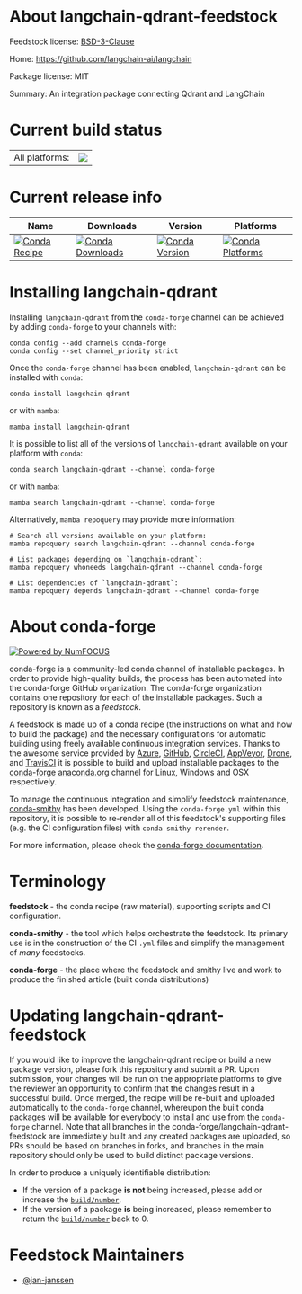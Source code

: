 About langchain-qdrant-feedstock
================================

Feedstock license: [BSD-3-Clause](https://github.com/conda-forge/langchain-qdrant-feedstock/blob/main/LICENSE.txt)

Home: https://github.com/langchain-ai/langchain

Package license: MIT

Summary: An integration package connecting Qdrant and LangChain

Current build status
====================


<table><tr><td>All platforms:</td>
    <td>
      <a href="https://dev.azure.com/conda-forge/feedstock-builds/_build/latest?definitionId=22652&branchName=main">
        <img src="https://dev.azure.com/conda-forge/feedstock-builds/_apis/build/status/langchain-qdrant-feedstock?branchName=main">
      </a>
    </td>
  </tr>
</table>

Current release info
====================

| Name | Downloads | Version | Platforms |
| --- | --- | --- | --- |
| [![Conda Recipe](https://img.shields.io/badge/recipe-langchain--qdrant-green.svg)](https://anaconda.org/conda-forge/langchain-qdrant) | [![Conda Downloads](https://img.shields.io/conda/dn/conda-forge/langchain-qdrant.svg)](https://anaconda.org/conda-forge/langchain-qdrant) | [![Conda Version](https://img.shields.io/conda/vn/conda-forge/langchain-qdrant.svg)](https://anaconda.org/conda-forge/langchain-qdrant) | [![Conda Platforms](https://img.shields.io/conda/pn/conda-forge/langchain-qdrant.svg)](https://anaconda.org/conda-forge/langchain-qdrant) |

Installing langchain-qdrant
===========================

Installing `langchain-qdrant` from the `conda-forge` channel can be achieved by adding `conda-forge` to your channels with:

```
conda config --add channels conda-forge
conda config --set channel_priority strict
```

Once the `conda-forge` channel has been enabled, `langchain-qdrant` can be installed with `conda`:

```
conda install langchain-qdrant
```

or with `mamba`:

```
mamba install langchain-qdrant
```

It is possible to list all of the versions of `langchain-qdrant` available on your platform with `conda`:

```
conda search langchain-qdrant --channel conda-forge
```

or with `mamba`:

```
mamba search langchain-qdrant --channel conda-forge
```

Alternatively, `mamba repoquery` may provide more information:

```
# Search all versions available on your platform:
mamba repoquery search langchain-qdrant --channel conda-forge

# List packages depending on `langchain-qdrant`:
mamba repoquery whoneeds langchain-qdrant --channel conda-forge

# List dependencies of `langchain-qdrant`:
mamba repoquery depends langchain-qdrant --channel conda-forge
```


About conda-forge
=================

[![Powered by
NumFOCUS](https://img.shields.io/badge/powered%20by-NumFOCUS-orange.svg?style=flat&colorA=E1523D&colorB=007D8A)](https://numfocus.org)

conda-forge is a community-led conda channel of installable packages.
In order to provide high-quality builds, the process has been automated into the
conda-forge GitHub organization. The conda-forge organization contains one repository
for each of the installable packages. Such a repository is known as a *feedstock*.

A feedstock is made up of a conda recipe (the instructions on what and how to build
the package) and the necessary configurations for automatic building using freely
available continuous integration services. Thanks to the awesome service provided by
[Azure](https://azure.microsoft.com/en-us/services/devops/), [GitHub](https://github.com/),
[CircleCI](https://circleci.com/), [AppVeyor](https://www.appveyor.com/),
[Drone](https://cloud.drone.io/welcome), and [TravisCI](https://travis-ci.com/)
it is possible to build and upload installable packages to the
[conda-forge](https://anaconda.org/conda-forge) [anaconda.org](https://anaconda.org/)
channel for Linux, Windows and OSX respectively.

To manage the continuous integration and simplify feedstock maintenance,
[conda-smithy](https://github.com/conda-forge/conda-smithy) has been developed.
Using the ``conda-forge.yml`` within this repository, it is possible to re-render all of
this feedstock's supporting files (e.g. the CI configuration files) with ``conda smithy rerender``.

For more information, please check the [conda-forge documentation](https://conda-forge.org/docs/).

Terminology
===========

**feedstock** - the conda recipe (raw material), supporting scripts and CI configuration.

**conda-smithy** - the tool which helps orchestrate the feedstock.
                   Its primary use is in the construction of the CI ``.yml`` files
                   and simplify the management of *many* feedstocks.

**conda-forge** - the place where the feedstock and smithy live and work to
                  produce the finished article (built conda distributions)


Updating langchain-qdrant-feedstock
===================================

If you would like to improve the langchain-qdrant recipe or build a new
package version, please fork this repository and submit a PR. Upon submission,
your changes will be run on the appropriate platforms to give the reviewer an
opportunity to confirm that the changes result in a successful build. Once
merged, the recipe will be re-built and uploaded automatically to the
`conda-forge` channel, whereupon the built conda packages will be available for
everybody to install and use from the `conda-forge` channel.
Note that all branches in the conda-forge/langchain-qdrant-feedstock are
immediately built and any created packages are uploaded, so PRs should be based
on branches in forks, and branches in the main repository should only be used to
build distinct package versions.

In order to produce a uniquely identifiable distribution:
 * If the version of a package **is not** being increased, please add or increase
   the [``build/number``](https://docs.conda.io/projects/conda-build/en/latest/resources/define-metadata.html#build-number-and-string).
 * If the version of a package **is** being increased, please remember to return
   the [``build/number``](https://docs.conda.io/projects/conda-build/en/latest/resources/define-metadata.html#build-number-and-string)
   back to 0.

Feedstock Maintainers
=====================

* [@jan-janssen](https://github.com/jan-janssen/)

